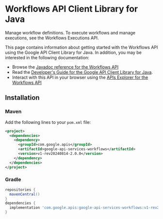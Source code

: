 # Workflows API Client Library for Java

Manage workflow definitions. To execute workflows and manage executions, see the Workflows Executions API.

This page contains information about getting started with the Workflows API
using the Google API Client Library for Java. In addition, you may be interested
in the following documentation:

* Browse the [Javadoc reference for the Workflows API][javadoc]
* Read the [Developer's Guide for the Google API Client Library for Java][google-api-client].
* Interact with this API in your browser using the [APIs Explorer for the Workflows API][api-explorer]

## Installation

### Maven

Add the following lines to your `pom.xml` file:

```xml
<project>
  <dependencies>
    <dependency>
      <groupId>com.google.apis</groupId>
      <artifactId>google-api-services-workflows</artifactId>
      <version>v1-rev20240814-2.0.0</version>
    </dependency>
  </dependencies>
</project>
```

### Gradle

```gradle
repositories {
  mavenCentral()
}
dependencies {
  implementation 'com.google.apis:google-api-services-workflows:v1-rev20240814-2.0.0'
}
```

[javadoc]: https://googleapis.dev/java/google-api-services-workflows/latest/index.html
[google-api-client]: https://github.com/googleapis/google-api-java-client/
[api-explorer]: https://developers.google.com/apis-explorer/#p/workflows/v1/
